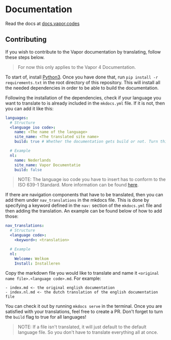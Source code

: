 # Documentation

Read the docs at [docs.vapor.codes](https://docs.vapor.codes)

## Contributing

If you wish to contribute to the Vapor documentation by translating, follow these steps below.
> For now this only applies to the Vapor 4 Documentation.

To start of, install [Python3](https://www.python.org/download/releases/3.0/). Once you have done that, run `pip install -r requirements.txt` in the root directory of this repository. This will install all the needed dependencies in order to be able to build the documentation.  

Following the installation of the dependencies, check if your language you want to translate to is already included in the `mkdocs.yml` file. If it is not, then you can add it like this:
```yaml
languages:
  # Structure
  <language iso code>:
    name: <The name of the language>
    site_name: <The translated site name>
    build: true # Whether the documentation gets build or not. Turn this to false for all languages you're not translating if building takes too long

  # Example
  nl:
    name: Nederlands
    site_name: Vapor Documentatie
    build: false
```
> NOTE: The language iso code you have to insert has to conform to the ISO 639-1 Standard. More information can be found [here](https://en.wikipedia.org/wiki/List_of_ISO_639-1_codes).

If there are navigation components that have to be translated, then you can add them under `nav_translations` in the mkdocs file. This is done by specifying a keyword defined in the `nav:` section of the `mkdocs.yml` file and then adding the translation. An example can be found below of how to add those:
```yaml
nav_translations:
  # Structure
  <language code>:
    <keyword>: <translation>

  # Example
  nl:
    Welcome: Welkom
    Install: Installeren
```

Copy the markdown file you would like to translate and name it `<original name file>.<language code>.md`. 
For example:
```
- index.md <- the original english documentation
- index.nl.md <- the dutch translation of the english documentation file
```

You can check it out by running `mkdocs serve` in the terminal. Once you are satisfied with your translations, feel free to create a PR. Don't forget to turn the `build` flag to true for all languages!

> NOTE: If a file isn't translated, it will just default to the default language file. So you don't have to translate everything all at once.


  
